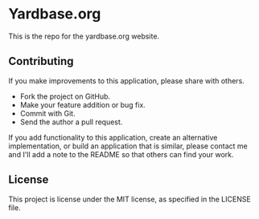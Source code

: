 # Yardbase.org

This is the repo for the yardbase.org website.

## Contributing

If you make improvements to this application, please share with others.

* Fork the project on GitHub.
* Make your feature addition or bug fix.
* Commit with Git.
* Send the author a pull request.

If you add functionality to this application, create an alternative implementation, or build an application that is similar, please contact me and I'll add a note to the README so that others can find your work.


## License

This project is license under the MIT license, as specified in the LICENSE file.
